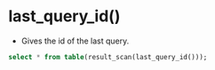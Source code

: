 # last_query_id()

- Gives the id of the last query.

```sql
select * from table(result_scan(last_query_id()));
```
